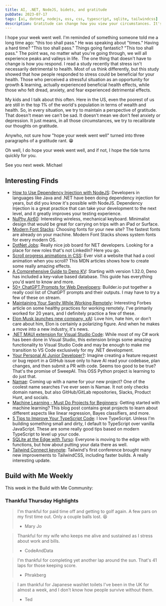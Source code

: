 ```yaml
---
title: AI, .NET, NodeJS, bidets, and gratitude
pubDate: 2023-07-17
tags: [ai, dotnet, nodejs, oss, css, typescript, sqlite, tailwindcss]
description: Gratitude can change how you view your circumstances. It's not always easy, but it's always worth it.
---
```


I hope your week went well. I'm reminded of something someone told me a long time ago: "this too shall pass." He was speaking about "times." Having a hard time? "This too shall pass." Things going fantastic? "This too shall pass." The point was, no matter what you're going through, we will all experience peaks and valleys in life.
​
The one thing that doesn't have to change is how you respond. I read a study recently that stress isn't necessarily detrimental to health. Most of us think differently, but this study showed that how people responded to stress could be beneficial for your health. Those who perceived a stressful situation as an opportunity for growth & learning, actually experienced beneficial health effects, while those who felt dread, anxiety, and fear experienced detrimental effects.

My kids and I talk about this often. Here in the US, even the poorest of us are still in the top 1% of the world's population in terms of wealth and health. So, in every situation, we try to maintain a perspective of gratitude. That doesn't mean we can't be sad. It doesn't mean we don't feel anxiety or depression. It just means, in all those circumstances, we try to recalibrate our thoughts on gratitude.

Anywho, not sure how "hope your week went well" turned into three paragraphs of a gratitude rant. 😁

Oh well, I do hope your week went well, and if not, I hope the tide turns quickly for you.

See you next week.
Michael

## Interesting Finds

- [​How to Use Dependency Injection with NodeJS](https://amplication.com/blog/how-to-use-dependency-injection-with-nodejs): Developers in languages like Java and .NET have been doing dependency injection for years, but did you know it's possible with NodeJS. Dependency Injection is a great practice that can take your development to the next level, and it greatly improves your testing experience.
- [​NuPhy Air60](https://nuphy.com/collections/keyboards/products/air60): Interesting wireless, mechanical keyboard. Minimalist design that would be great for carrying on trips with an iPad or Surface.
- ​[Modern Font Stacks](https://modernfontstacks.com/): Choosing fonts for your new site? The fastest fonts are already on your machine. Modern Font Stacks shows system fonts for every modern OS.
- [​DotNet Jobs](https://dotnet-jobs.com/): Really nice job board for NET developers. Looking for a place for new roles that's not LinkedIn? Here you go.
- [​Scroll progress animations in CSS](https://developer.mozilla.org/en-US/blog/scroll-progress-animations-in-css/): Ever visit a website that had a cool animation when you scroll? This MDN articles shows how to create some really amazing effects.
- [​A Comprehensive Guide to Deno KV](https://deno-blog.com/A_Comprehensive_Guide_to_Deno_KV.2023-06-30?utm_source=nickytonline&utm_medium=email&utm_campaign=yet-another-newsletter-lol-5670): Starting with version 1.32.0, Deno has included a key-value based database. This guide has everything you'd want to know and more.
- [​50+ ChatGPT Prompts for Web Developers](https://www.builder.io/blog/ai-prompts-for-web-developers-chatgpt): Builder.io put together a really cool list of ChatGPT prompts and their outputs. I may have to try a few of these on stream.
- [​Maintaining Your Sanity While Working Remotely](https://www.forbes.com/sites/forbesdigitalgroup/2023/07/10/maintaining-your-sanity-while-working-remotely/): Interesting Forbes article on some healthy practices for working remotely. I've primarily worked for 20 years, and I definitely practice a few of these.
- [​Elon Musk launches new company, xAI](https://www.cnbc.com/2023/07/12/elon-musk-launches-his-new-company-xai.html): Love him, hate him, or don't care about him, Elon is certainly a polarizing figure. And when he makes a move into a new industry, it's news.
- [​.NET MAUI extension for Visual Studio Code](https://devblogs.microsoft.com/visualstudio/announcing-the-dotnet-maui-extension-for-visual-studio-code/): While most of my C# work has been done in Visual Studio, this extension brings some amazing functionality to Visual Studio Code and may be enough to make me transition to VS Code exclusively for my .NET development.
- [​Your Personal AI Junior Developer?](https://github.com/sweepai/sweep): Imagine creating a feature request or bug report in a GitHub issue only to have AI read your codebase, plan changes, and then submit a PR with code. Seems too good to be true? That's the promise of SweepAI. This OSS Python project is learning to do just that.
- [​Namae](https://namae.dev/): Coming up with a name for your new project? One of the coolest name searches I've ever seen is Namae. It not only checks domain names, but also GitHub/GitLab repositories, Slacks, Product Hunt, and socials.
- [​Machine Learning - Must Do Projects for Beginners](https://ai.plainenglish.io/machine-learning-must-do-projects-for-beginners-99ce7fb074f6): Getting started with machine learning? This blog post contains great projects to learn about different aspects like linear regression, Bayes classifiers, and more.
- [​5 Tips to Improve Your TypeScript Code](https://blog.openreplay.com/five-tips-to-improve-your-typescript-code/): I love TypeScript. Unless I'm building something small and dirty, I default to TypeScript over vanilla JavaScript. These are some really good tips based on modern TypeScript to level up your code.
- [​SQLite at the Edge with Turso](https://turso.tech/): Everyone is moving to the edge with functions, but how about putting your data there as well.
- [​Tailwind Connect keynote](https://www.youtube.com/watch?v=CLkxRnRQtDE): Tailwind's first conference brought many new improvements to TailwindCSS, including faster builds. A really interesting update.

## Build with Me Weekly

This week in the Build with Me Community:

### Thankful Thursday Highlights

> I'm thankful for paid time off and getting to golf again. A few pars on my first time out. Only a couple balls lost. 😆
>
> - Mary Jo

> Thankful for my wife who keeps me alive and sustained as I stress about work and bills.
>
> - CodeAndData

> I'm thankful for completing yet another lap around the sun. That's 41 laps for those keeping score.
>
> - Phrakberg

> I am thankful for Japanese washlet toilets I've been in the UK for almost a week, and I don't know how people survive without them.
>
> - Ted

